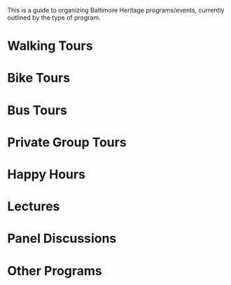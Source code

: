 This is a guide to organizing Baltimore Heritage programs/events, currently outlined by the type of program.

# Walking Tours

# Bike Tours

# Bus Tours

# Private Group Tours

# Happy Hours

# Lectures

# Panel Discussions

# Other Programs
